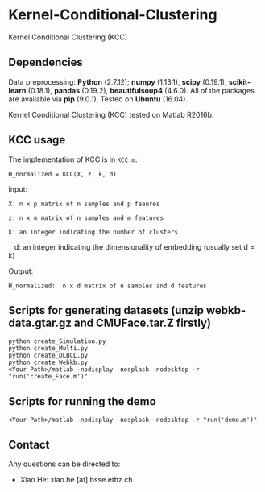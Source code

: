 # Kernel-Conditional-Clustering
Kernel Conditional Clustering (KCC)

## Dependencies
Data preprocessing: **Python** (2.7.12); **numpy** (1.13.1), **scipy** (0.19.1), **scikit-learn** (0.18.1), **pandas** (0.19.2), **beautifulsoup4** (4.6.0). All of the packages are available via **pip** (9.0.1). Tested on **Ubuntu** (16.04).

Kernel Conditional Clustering (KCC) tested on Matlab R2016b.

## KCC usage
The implementation of KCC is in ``KCC.m``:

    H_normalized = KCC(X, z, k, d)

Input:

    X: n x p matrix of n samples and p feaures

    z: n x m matrix of n samples and m features

    k: an integer indicating the number of clusters
    
    d: an integer indicating the dimensionality of embedding (usually set d = k)

Output:

    H_normalized:  n x d matrix of n samples and d features
        
## Scripts for generating datasets (unzip webkb-data.gtar.gz and CMUFace.tar.Z firstly)

    python create_Simulation.py
    python create_Multi.py
    python create_DLBCL.py
    python create_Webkb.py
    <Your Path>/matlab -nodisplay -nosplash -nodesktop -r "run('create_Face.m')"
    
## Scripts for running the demo

    <Your Path>/matlab -nodisplay -nosplash -nodesktop -r "run('demo.m')"

## Contact

Any questions can be directed to:

   * Xiao He: xiao.he [at] bsse.ethz.ch

